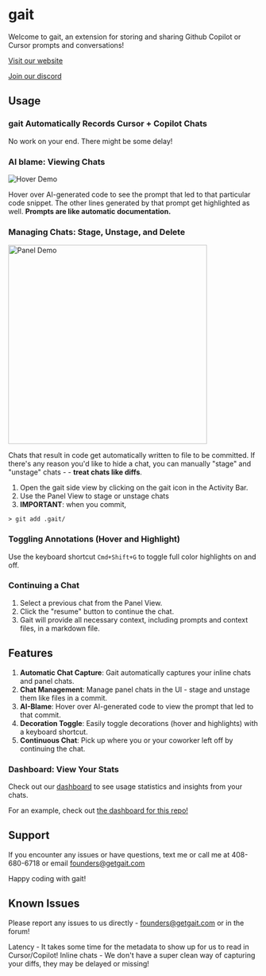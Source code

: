 # gait

Welcome to gait, an extension for storing and sharing Github Copilot or Cursor prompts and conversations!

[Visit our website](https://getgait.com)

[Join our discord](https://discord.gg/yKvt3mWyM4)

## Usage

### gait Automatically Records Cursor + Copilot Chats

No work on your end. There might be some delay! 

### AI blame: Viewing Chats

![Hover Demo](https://i.postimg.cc/HWFHbw9X/hoverdemo3.gif)

Hover over AI-generated code to see the prompt that led to that particular code snippet. 
The other lines generated by that prompt get highlighted as well. **Prompts are like automatic documentation.** 

### Managing Chats: Stage, Unstage, and Delete 
<img src="https://i.postimg.cc/xTHQ5X67/paneldemo.gif" alt="Panel Demo" width="400"/>

Chats that result in code get automatically written to file to be committed. If there's any reason you'd like to hide a chat, you can manually "stage" and "unstage" chats -  - **treat chats like diffs**.
1. Open the gait side view by clicking on the gait icon in the Activity Bar.
2. Use the Panel View to stage or unstage chats
3. **IMPORTANT**: when you commit, 

```
> git add .gait/
```


### Toggling Annotations (Hover and Highlight)

Use the keyboard shortcut `Cmd+Shift+G` to toggle full color highlights on and off.

### Continuing a Chat

1. Select a previous chat from the Panel View.
2. Click the "resume" button to continue the chat.
3. Gait will provide all necessary context, including prompts and context files, in a markdown file.


## Features

1. **Automatic Chat Capture**: Gait automatically captures your inline chats and panel chats.
2. **Chat Management**: Manage panel chats in the UI - stage and unstage them like files in a commit.
3. **AI-Blame**: Hover over AI-generated code to view the prompt that led to that commit.
4. **Decoration Toggle**: Easily toggle decorations (hover and highlights) with a keyboard shortcut.
5. **Continuous Chat**: Pick up where you or your coworker left off by continuing the chat.

### Dashboard: View Your Stats

Check out our [dashboard](https://getgait.com/auth) to see usage statistics and insights from your chats.

For an example, check out [the dashboard for this repo!](https://getgait.com/stats/f8f91b89e0)

## Support

If you encounter any issues or have questions, text me or call me at 408-680-6718 or email founders@getgait.com

Happy coding with gait!

## Known Issues

Please report any issues to us directly - founders@getgait.com or in the forum!

Latency - It takes some time for the metadata to show up for us to read in Cursor/Copilot!
Inline chats - We don't have a super clean way of capturing your diffs, they may be delayed or missing!

